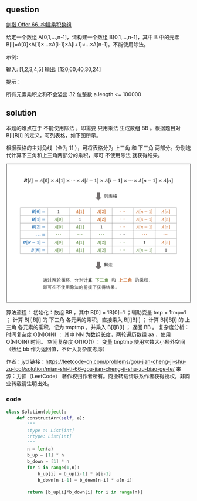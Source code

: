 ## question
[剑指 Offer 66. 构建乘积数组](https://leetcode-cn.com/problems/gou-jian-cheng-ji-shu-zu-lcof/)

给定一个数组 A[0,1,…,n-1]，请构建一个数组 B[0,1,…,n-1]，其中 B 中的元素 B[i]=A[0]×A[1]×…×A[i-1]×A[i+1]×…×A[n-1]。不能使用除法。

 

示例:

输入: [1,2,3,4,5]
输出: [120,60,40,30,24]
 

提示：

所有元素乘积之和不会溢出 32 位整数
a.length <= 100000
## solution
本题的难点在于 不能使用除法 ，即需要 只用乘法 生成数组 BB 。根据题目对 B[i]B[i] 的定义，可列表格，如下图所示。

根据表格的主对角线（全为 11 ），可将表格分为 上三角 和 下三角 两部分。分别迭代计算下三角和上三角两部分的乘积，即可 不使用除法 就获得结果。

![](./mian66-Picture1.png)

算法流程：
初始化：数组 BB ，其中 B[0] = 1B[0]=1 ；辅助变量 tmp = 1tmp=1 ；
计算 B[i]B[i] 的 下三角 各元素的乘积，直接乘入 B[i]B[i] ；
计算 B[i]B[i] 的 上三角 各元素的乘积，记为 tmptmp ，并乘入 B[i]B[i] ；
返回 BB 。
复杂度分析：
时间复杂度 O(N)O(N) ： 其中 NN 为数组长度，两轮遍历数组 aa ，使用 O(N)O(N) 时间。
空间复杂度 O(1)O(1) ： 变量 tmptmp 使用常数大小额外空间（数组 bb 作为返回值，不计入复杂度考虑）

作者：jyd
链接：https://leetcode-cn.com/problems/gou-jian-cheng-ji-shu-zu-lcof/solution/mian-shi-ti-66-gou-jian-cheng-ji-shu-zu-biao-ge-fe/
来源：力扣（LeetCode）
著作权归作者所有。商业转载请联系作者获得授权，非商业转载请注明出处。
### code 

```py
class Solution(object):
    def constructArr(self, a):
        """
        :type a: List[int]
        :rtype: List[int]
        """
        n = len(a)
        b_up = [1] * n
        b_down = [1] * n
        for i in range(1,n):
            b_up[i] = b_up[i-1] * a[i-1]
            b_down[n-i-1] = b_down[n-i] * a[n-i]

        return [b_up[i]*b_down[i] for i in range(n)]
```


